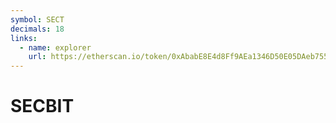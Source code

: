 ```yaml
---
symbol: SECT
decimals: 18
links:
  - name: explorer
    url: https://etherscan.io/token/0xAbabE8E4d8Ff9AEa1346D50E05DAeb755005C61F
---
```


# SECBIT
